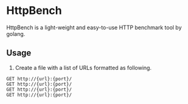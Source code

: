 # HttpBench

HttpBench is a light-weight and easy-to-use HTTP benchmark tool by golang.

## Usage

1. Create a file with a list of URLs formatted as following.

```
GET http://{url}:{port}/ 
GET http://{url}:{port}/ 
GET http://{url}:{port}/ 
GET http://{url}:{port}/ 
```
